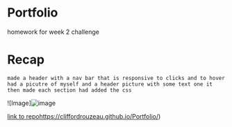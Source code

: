 # Portfolio

homework for week 2 challenge

# Recap

```
made a header with a nav bar that is responsive to clicks and to hover
had a picutre of myself and a header picture with some text one it
then made each section had added the css
```

![Image]![image](https://github.com/cliffordrouzeau/Portfolio/assets/142095138/cc387156-e7da-4d53-aa3b-1ed629a0f6ee)


[link to repo](https://cliffordrouzeau.github.io/Portfolio/)https://cliffordrouzeau.github.io/Portfolio/)
